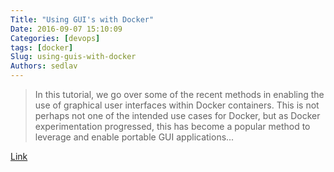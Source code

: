 ```yaml
---
Title: "Using GUI's with Docker"
Date: 2016-09-07 15:10:09
Categories: [devops]
tags: [docker]
Slug: using-guis-with-docker
Authors: sedlav
---
```


> In this tutorial, we go over some of the recent methods in enabling the use of graphical user interfaces within Docker containers. This is not perhaps not one of the intended use cases for Docker, but as Docker experimentation progressed, this has become a popular method to leverage and enable portable GUI applications...

[Link](http://wiki.ros.org/docker/Tutorials/GUI)
